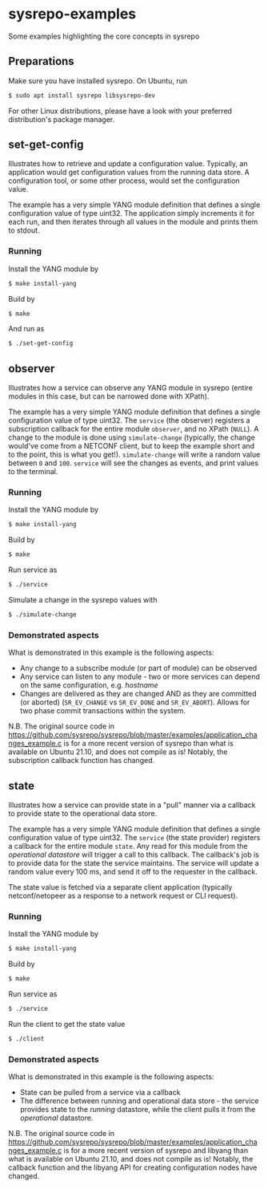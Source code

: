 # sysrepo-examples
Some examples highlighting the core concepts in sysrepo

## Preparations
Make sure you have installed sysrepo. On Ubuntu, run
```sh
$ sudo apt install sysrepo libsysrepo-dev
```

For other Linux distributions, please have a look with your preferred distribution's package manager.

## set-get-config
Illustrates how to retrieve and update a configuration value. Typically, an application would get configuration values from the running data store. A configuration tool, or some other process, would set the configuration value.

The example has a very simple YANG module definition that defines a single configuration value of type uint32. The application simply increments it for each run, and then iterates through all values in the module and prints them to stdout.

### Running
Install the YANG module by
```sh
$ make install-yang
```

Build by
```sh
$ make
```

And run as
```sh
$ ./set-get-config
```

## observer
Illustrates how a service can observe any YANG module in sysrepo (entire modules in this case, but can be narrowed done with XPath).

The example has a very simple YANG module definition that defines a single configuration value of type uint32. The `service` (the observer) registers a subscription callback for the entire module `observer`, and no XPath (`NULL`). A change to the module is done using `simulate-change` (typically, the change would've come from a NETCONF client, but to keep the example short and to the point, this is what you get!). `simulate-change` will write a random value between `0` and `100`. `service` will see the changes as events, and print values to the terminal.

### Running
Install the YANG module by
```sh
$ make install-yang
```

Build by
```sh
$ make
```

Run service as
```sh
$ ./service
```

Simulate a change in the sysrepo values with
```sh
$ ./simulate-change
```

### Demonstrated aspects
What is demonstrated in this example is the following aspects:
- Any change to a subscribe module (or part of module) can be observed
- Any service can listen to any module - two or more services can depend on the same configuration, e.g. _hostname_
- Changes are delivered as they are changed AND as they are committed (or aborted) (`SR_EV_CHANGE` vs `SR_EV_DONE` and `SR_EV_ABORT`). Allows for two phase commit transactions within the system.

N.B. The original source code in https://github.com/sysrepo/sysrepo/blob/master/examples/application_changes_example.c is for a more recent version of sysrepo than what is available on Ubuntu 21.10, and does not compile as is! Notably, the subscription callback function has changed.

## state
Illustrates how a service can provide state in a "pull" manner via a callback to provide state to the operational data store.

The example has a very simple YANG module definition that defines a single configuration value of type uint32. The `service` (the state provider) registers a callback for the entire module `state`. Any read for this module from the _operational datastore_ will trigger a call to this callback. The callback's job is to provide data for the state the service maintains. The service will update a random value every 100 ms, and send it off to the requester in the callback.

The state value is fetched via a separate client application (typically netconf/netopeer as a response to a network request or CLI request).

### Running
Install the YANG module by
```sh
$ make install-yang
```

Build by
```sh
$ make
```

Run service as
```sh
$ ./service
```

Run the client to get the state value
```sh
$ ./client
```

### Demonstrated aspects
What is demonstrated in this example is the following aspects:
- State can be pulled from a service via a callback
- The difference between running and operational data store - the service provides state to the _running_ datastore, while the client pulls it from the _operational_ datastore.

N.B. The original source code in https://github.com/sysrepo/sysrepo/blob/master/examples/application_changes_example.c is for a more recent version of sysrepo and libyang than what is available on Ubuntu 21.10, and does not compile as is! Notably, the callback function and the libyang API for creating configuration nodes have changed.
